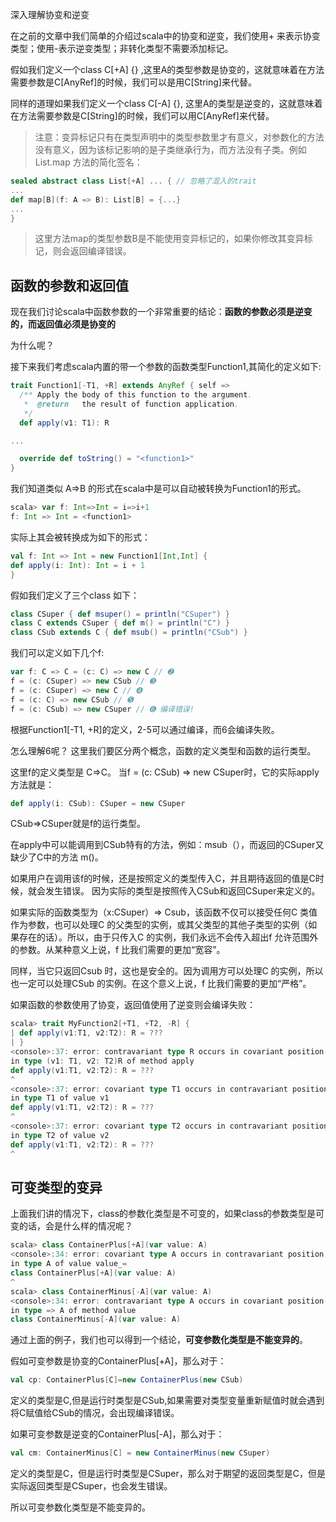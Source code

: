 深入理解协变和逆变

在之前的文章中我们简单的介绍过scala中的协变和逆变，我们使用+ 来表示协变类型；使用-表示逆变类型；非转化类型不需要添加标记。

假如我们定义一个class C[+A] {} ,这里A的类型参数是协变的，这就意味着在方法需要参数是C[AnyRef]的时候，我们可以是用C[String]来代替。

同样的道理如果我们定义一个class C[-A] {}, 这里A的类型是逆变的，这就意味着在方法需要参数是C[String]的时候，我们可以用C[AnyRef]来代替。

>注意：变异标记只有在类型声明中的类型参数里才有意义，对参数化的方法没有意义，因为该标记影响的是子类继承行为，而方法没有子类。例如List.map 方法的简化签名：

~~~scala
sealed abstract class List[+A] ... { // 忽略了混入的trait
...
def map[B](f: A => B): List[B] = {...}
...
}
~~~

>这里方法map的类型参数B是不能使用变异标记的，如果你修改其变异标记，则会返回编译错误。

## 函数的参数和返回值

现在我们讨论scala中函数参数的一个非常重要的结论：**函数的参数必须是逆变的，而返回值必须是协变的**

为什么呢？

接下来我们考虑scala内置的带一个参数的函数类型Function1,其简化的定义如下:

~~~scala
trait Function1[-T1, +R] extends AnyRef { self =>
  /** Apply the body of this function to the argument.
   *  @return   the result of function application.
   */
  def apply(v1: T1): R

...

  override def toString() = "<function1>"
}
~~~

我们知道类似 A=>B 的形式在scala中是可以自动被转换为Function1的形式。

~~~scala
scala> var f: Int=>Int = i=>i+1
f: Int => Int = <function1>
~~~

实际上其会被转换成为如下的形式：

~~~scala
val f: Int => Int = new Function1[Int,Int] {
def apply(i: Int): Int = i + 1
}
~~~

假如我们定义了三个class 如下：

~~~scala
class CSuper { def msuper() = println("CSuper") } 
class C extends CSuper { def m() = println("C") }
class CSub extends C { def msub() = println("CSub") }
~~~

我们可以定义如下几个f:

~~~scala
var f: C => C = (c: C) => new C // ➋
f = (c: CSuper) => new CSub // ➌
f = (c: CSuper) => new C // ➍
f = (c: C) => new CSub // ➎
f = (c: CSub) => new CSuper // ➏ 编译错误!
~~~

根据Function1[-T1, +R]的定义，2-5可以通过编译，而6会编译失败。

怎么理解6呢？ 这里我们要区分两个概念，函数的定义类型和函数的运行类型。

这里f的定义类型是 C=>C。 当f = (c: CSub) => new CSuper时，它的实际apply方法就是：

~~~scala
def apply(i: CSub): CSuper = new CSuper
~~~

CSub=>CSuper就是f的运行类型。

在apply中可以能调用到CSub特有的方法，例如：msub（），而返回的CSuper又缺少了C中的方法 m()。

如果用户在调用该f的时候，还是按照定义的类型传入C，并且期待返回的值是C时候，就会发生错误。 因为实际的类型是按照传入CSub和返回CSuper来定义的。

如果实际的函数类型为（x:CSuper）=> Csub，该函数不仅可以接受任何C 类值作为参数，也可以处理C 的父类型的实例，或其父类型的其他子类型的实例（如果存在的话）。所以，由于只传入C 的实例，我们永远不会传入超出f 允许范围外的参数。从某种意义上说，f 比我们需要的更加“宽容”。

同样，当它只返回Csub 时，这也是安全的。因为调用方可以处理C 的实例，所以也一定可以处理CSub 的实例。在这个意义上说，f 比我们需要的更加“严格”。

如果函数的参数使用了协变，返回值使用了逆变则会编译失败：

~~~scala
scala> trait MyFunction2[+T1, +T2, -R] {
| def apply(v1:T1, v2:T2): R = ???
| }
<console>:37: error: contravariant type R occurs in covariant position
in type (v1: T1, v2: T2)R of method apply
def apply(v1:T1, v2:T2): R = ???
^
<console>:37: error: covariant type T1 occurs in contravariant position
in type T1 of value v1
def apply(v1:T1, v2:T2): R = ???
^
<console>:37: error: covariant type T2 occurs in contravariant position
in type T2 of value v2
def apply(v1:T1, v2:T2): R = ???
^
~~~

## 可变类型的变异

上面我们讲的情况下，class的参数化类型是不可变的，如果class的参数类型是可变的话，会是什么样的情况呢？ 

~~~scala
scala> class ContainerPlus[+A](var value: A)
<console>:34: error: covariant type A occurs in contravariant position
in type A of value value_=
class ContainerPlus[+A](var value: A)
^
scala> class ContainerMinus[-A](var value: A)
<console>:34: error: contravariant type A occurs in covariant position
in type => A of method value
class ContainerMinus[-A](var value: A)
~~~

通过上面的例子，我们也可以得到一个结论，**可变参数化类型是不能变异的**。

假如可变参数是协变的ContainerPlus[+A]，那么对于：
~~~scala
val cp: ContainerPlus[C]=new ContainerPlus(new CSub)
~~~

定义的类型是C,但是运行时类型是CSub,如果需要对类型变量重新赋值时就会遇到将C赋值给CSub的情况，会出现编译错误。

如果可变参数是逆变的ContainerPlus[-A]，那么对于：
~~~scala
val cm: ContainerMinus[C] = new ContainerMinus(new CSuper)
~~~

定义的类型是C，但是运行时类型是CSuper，那么对于期望的返回类型是C，但是实际返回类型是CSuper，也会发生错误。

所以可变参数化类型是不能变异的。













